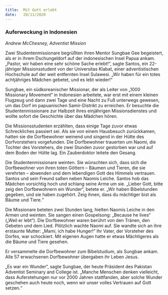 ```yaml
---
title:  Mit Gott erlebt
date:   20/11/2020
---
```


### Auferweckung in Indonesien

_Andrew McChesney, Adventist Mission_

Zwei Studentenmissionare begrüßten ihren Mentor Sungbae Gee begeistert, als er in ihrem Dschungeldorf auf der indonesischen Insel Papua ankam. „Pastor, wir haben eine sehr schöne Sache erlebt!“, sagte Santos, ein 22-jähriger Missionsstudent von der Universitas Klabat, einer adventistischen Hochschule auf der weit entfernten Insel Sulawesi. „Wir haben für ein totes achtjähriges Mädchen gebetet, und es lebt wieder!“

Sungbae, ein südkoreanischer Missionar, der als Leiter von „1000 Missionary Movement“ in Indonesien arbeitete, war erst mit einem kleinen Flugzeug und dann zwei Tage und eine Nacht zu Fuß unterwegs gewesen, um das Dorf im papuanischen Samir-Distrikt zu erreichen. Er besuchte die Studentenmissionare zur Halbzeit ihres einjährigen Missionsdienstes und wollte sofort die Geschichte über das Mädchen hören.

Die Missionsstudenten erzählten, dass einige Tage zuvor etwas Schreckliches passiert sei. Als sie von einem Hausbesuch zurückkamen, hatten sie die Dorfbewohner weinend und singend in der Hütte des Dorfvorstehers vorgefunden. Die Dorfbewohner trauerten um Naomi, die Tochter des Vorstehers, die zwei Stunden zuvor gestorben war und auf dem Boden der Hütte lag. Ein Zauberdoktor leitete den Gesang.

Die Studentenmissionare weinten. Sie wünschten sich, dass sich die Dorfbewohner von ihren toten Göttern – Bäumen und Tieren, die sie verehrten – abwenden und dem lebendigen Gott des Himmels vertrauen. Santos und sein Freund saßen neben Naomis Leiche. Santos hob das Mädchen vorsichtig hoch und schlang seine Arme um sie. „Lieber Gott, bitte zeig den Dorfbewohnern ein Wunder“, betete er. „Wir haben Bibelstunden gegeben, und sie haben zugehört. Zeig ihnen, dass du mächtiger bist als Bäume und Tiere.“

Die Missionare beteten zwei Stunden lang, hielten Naomis Leiche in den Armen und weinten. Sie sangen einen Gospelsong: „Because he lives“ („Weil er lebt“). Die Dorfbewohner waren berührt von den Tränen, den Gebeten und dem Lied. Plötzlich wachte Naomi auf. Sie wandte sich an ihre erstaunte Mutter: „Mami, ich habe Hunger!“ Ihr Vater, der Vorsteher des Dorfes, war schockiert. Mit eigenen Augen hatte er etwas Mächtigeres als die Bäume und Tiere gesehen. 

Er versammelte die Dorfbewohner zum Bibelstudium, als Sungbae ankam. Alle 57 erwachsenen Dorfbewohner übergaben ihr Leben Jesus.

„Es war ein Wunder“, sagte Sungbae, der heute Präsident des Pakistan Adventist Seminary and College ist. „Manche Menschen denken vielleicht, dass Auferstehungen nur vor 2000 Jahren stattfanden, aber solche Wunder geschehen auch heute noch, wenn wir unser volles Vertrauen auf Gott setzen.“